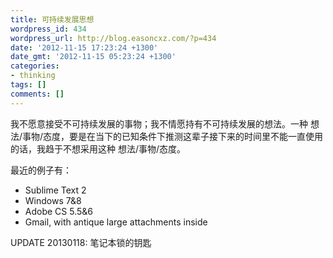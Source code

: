 ```yaml
---
title: 可持续发展思想
wordpress_id: 434
wordpress_url: http://blog.easoncxz.com/?p=434
date: '2012-11-15 17:23:24 +1300'
date_gmt: '2012-11-15 05:23:24 +1300'
categories:
- thinking
tags: []
comments: []
---
```

<p>我不愿意接受不可持续发展的事物；我不情愿持有不可持续发展的想法。一种 想法/事物/态度，要是在当下的已知条件下推测这辈子接下来的时间里不能一直使用的话，我趋于不想采用这种 想法/事物/态度。</p>
<p>最近的例子有：</p>
<ul>
<li>Sublime Text 2</li>
<li>Windows 7&amp;8</li>
<li>Adobe CS 5.5&amp;6</li>
<li>Gmail, with antique large attachments inside</li>
</ul>
<p>UPDATE 20130118: 笔记本锁的钥匙</p>
